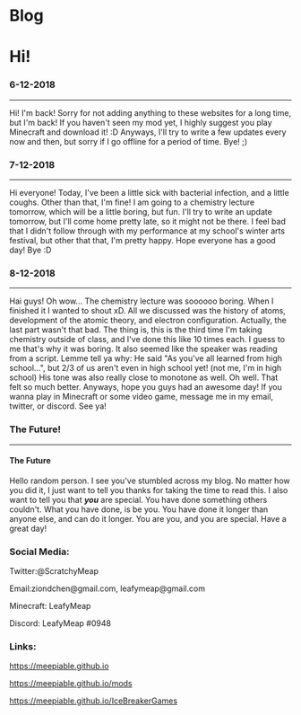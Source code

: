 # Blog
<html>
  <h1>Hi!</h1> <h3>6-12-2018</h3> <p></p>
  <hr/>
  <p>Hi! I'm back! Sorry for not adding anything to these websites for a long time, but I'm back! If you haven't seen my mod yet, I highly suggest you play Minecraft and download it! :D Anyways, I'll try to write a few updates every now and then, but sorry if I go offline for a period of time. Bye! ;)</p>
  <h3>7-12-2018</h3> <p></p>
  <hr/>
  <p>Hi everyone! Today, I've been a little sick with bacterial infection, and a little coughs. Other than that, I'm fine! I am going to a chemistry lecture tomorrow, which will be a little boring, but fun. I'll try to write an update tomorrow, but I'll come home pretty late, so it might not be there. I feel bad that I didn't follow through with my performance at my school's winter arts festival, but other that that, I'm pretty happy. Hope everyone has a good day! Bye :D</p>
  <h3>8-12-2018</h3> <p></p>
  <hr/>
  <p>Hai guys! Oh wow... The chemistry lecture was soooooo boring. When I finished it I wanted to shout xD. All we discussed was the history of atoms, development of the atomic theory, and electron configuration. Actually, the last part wasn't that bad. The thing is, this is the third time I'm taking chemistry outside of class, and I've done this like 10 times each. I guess to me that's why it was boring. It also seemed like the speaker was reading from a script. Lemme tell ya why: He said "As you've all learned from high school...", but 2/3 of us aren't even in high school yet! (not me, I'm in high school) His tone was also really close to monotone as well. Oh well. That felt so much better. Anyways, hope you guys had an awesome day! If you wanna play in Minecraft or some video game, message me in my email, twitter, or discord. See ya!</p>
  <h3>The Future!</h3> <p></p>
  <hr/>
  <h4>The Future</h4> <p></p>

  <p></p>
  <p></p>
  <p>Hello random person. I see you've stumbled across my blog. No matter how you did it, I just want to tell you thanks for taking the time to read this. I also want to tell you that <b><i>you</i></b> are special. You have done something others couldn't. What you have done, is be you. You have done it longer than anyone else, and can do it longer. You are you, and you are special. Have a great day!</p>
  <p></p>
  <p></p>
  <h3>Social Media:</h3>
  <p>Twitter:@ScratchyMeap</p>
  <p>Email:ziondchen@gmail.com, leafymeap@gmail.com</p>
  <p>Minecraft: LeafyMeap</p>
  <p>Discord: LeafyMeap #0948</p>
  <p></p>
  <h3>Links:</h3>
  <a href="https://meepiable.github.io">https://meepiable.github.io</a> <p></p>
  <a href="https://meepiable.github.io/mods">https://meepiable.github.io/mods</a> <p></p>
  <a href="https://meepiable.github.io/IceBreakerGames">https://meepiable.github.io/IceBreakerGames</a>

</html>

